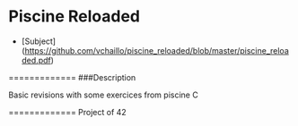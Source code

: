 # Piscine Reloaded

* [Subject] (https://github.com/vchaillo/piscine_reloaded/blob/master/piscine_reloaded.pdf)

=============
###Description

Basic revisions with some exercices from piscine C

=============
Project of 42
